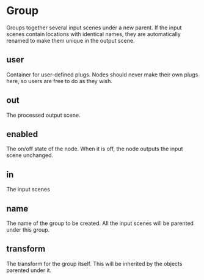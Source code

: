 # Group

Groups together several input scenes under a new parent.
If the input scenes contain locations with identical names,
they are automatically renamed to make them unique in the
output scene.

## user

 Container for user-defined plugs. Nodes
should never make their own plugs here,
so users are free to do as they wish.

## out

 The processed output scene.

## enabled

 The on/off state of the node. When it is off, the node outputs the input scene unchanged.

## in

 The input scenes

## name

 The name of the group to be created. All the input
scenes will be parented under this group.

## transform

 The transform for the group itself. This will be
inherited by the objects parented under it.

